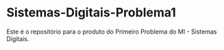 # Sistemas-Digitais-Problema1
Este é o repositório para o produto do Primeiro Problema do MI - Sistemas Digitais.
